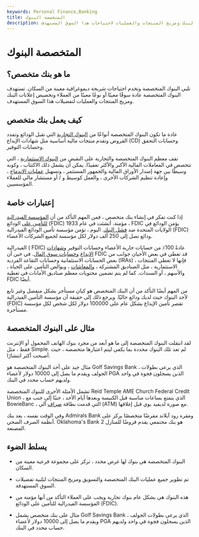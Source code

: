 ```yaml
---
keywords: Personal Finance,Banking
title: المتخصصة البنوك
description: تستهدف البنوك المتخصصة سوقًا معينًا أو نوعًا معينًا من العملاء وتخصيص إعلانات البنك ومزيج المنتجات والعمليات لاحتياجات هذا السوق المستهدف.
---
```


# المتخصصة البنوك
## ما هو بنك متخصص؟

تلبي البنوك المتخصصة وتخدم احتياجات شريحة ديموغرافية معينة من السكان. تستهدف البنوك المتخصصة عادة سوقًا معينًا أو نوعًا معينًا من العملاء وتخصيص إعلانات البنك ومزيج المنتجات والعمليات لتفضيلات هذا السوق المستهدف.

## كيف يعمل بنك متخصص

عادة ما تكون البنوك المتخصصة أنواعًا من [البنوك التجارية](/commercialbank) التي تقبل الودائع وتمدد القروض وتقدم منتجات مالية أساسية مثل شهادات الإيداع (CD) وحسابات التحقق وحسابات التوفير.

تقف معظم البنوك المتخصصة والتجارية على النقيض من [البنوك الاستثمارية](/investmentbank) ، التي تتخصص في المعاملات المالية الأكبر والأكثر تعقيدًا. يمكن أن يشمل ذلك الاكتتاب ، وكونه وسيطًا بين جهة إصدار الأوراق المالية والجمهور المستثمر ، وتسهيل [عمليات الاندماج](/merger) ، وإعادة تنظيم الشركات الأخرى ، والعمل كوسيط و / أو مستشار مالي للعملاء المؤسسيين.

## إعتبارات خاصة

إذا كنت تفكر في إنشاء بنك متخصص ، فمن المهم التأكد من أن [المؤسسة الفيدرالية للتأمين على](/fdic) الودائع (FDIC) مؤمنة. أنشئت في عام 1933 ، FDIC يؤمن الودائع في الولايات المتحدة ضد [فشل البنك](/bank-failure). اليوم ، تؤمن مؤسسة تأمين الودائع الفيدرالية (FDIC) ودائع تصل إلى 250 ألف دولار لكل مؤسسة لجميع الشركات الأعضاء.

الفيدرالية ( FDIC) عادةً 100٪ من حسابات جارية الأعضاء وحسابات التوفير [وشهادات الإيداع](/certificateofdeposit) [وحسابات سوق المال](/moneymarketaccount). في حين أن FDIC قد تغطي في بعض الأحيان جوانب من بعض الحسابات الاستئمانية وحسابات التقاعد الفردية (IRAs) ، فإنها لا تغطي المنتجات الاستثمارية ، مثل الصناديق المشتركة ، [والمعاشات](/annuity) ، وبوالص التأمين على الحياة ، والأسهم ، أو السندات. كما لم يتم تضمين محتويات معظم صناديق الأمانات في تغطية FDIC أيضًا.

من المهم أيضًا التأكد من أن البنك المتخصص هو كيان مستأجر بشكل منفصل وغير تابع لأحد البنوك حيث لديك ودائع حاليًا. ويرجع ذلك إلى حقيقة أن مؤسسة التأمين الفيدرالية (FDIC) تقصر تأمين الإيداع بشكل عام على 100000 دولار لكل شخص لكل مؤسسة مستأجرة.

## مثال على البنوك المتخصصة

لقد انتقلت البنوك المتخصصة إلى ما هو أبعد من مجرد بنوك الهاتف المحمول أو الإنترنت فقط ، مثل Simple. لم تعد تلك البنوك محددة بما يكفي ليتم اعتبارها متخصصة ، حيث أصبحت أكثر انتشارًا.

مثال جيد على أحد البنوك المتخصصة هو Golf Savings Bank ، الذي يرعى بطولات الجولف ويقدم ما يصل إلى 10000 دولار لأعضاء PGA الذين يسجلون فجوة في واحد ولديهم حساب محدد في البنك.

تشمل الأمثلة الأخرى للبنوك المتخصصة Reid Temple AME Church Federal Credit Union ، الذي يتمتع بساعات مناسبة قبل الكنيسة وبعدها أيام الأحد ، جنبًا إلى جنب مع BowieBanc ، التي قدمت بطاقة [صراف](/atm) آلي (ATM) مع صورة لديفيد بوي قبل إغلاقها.

وفي الوقت نفسه ، يعد بنك Admirals Bank ومقره رود آيلاند مقرضًا متخصصًا يركز على أنظمة الصرف الصحي. Oklahoma's Bank 2 هو بنك مجتمعي يقدم قروضًا للمنازل المصنعة.

## يسلط الضوء

- البنوك المتخصصة هي بنوك لها غرض محدد ، تركز على مجموعة فرعية معينة من السكان.

- تم تطوير جميع عمليات البنك المتخصصة والتسويق ومزيج المنتجات لتلبية تفضيلات السوق المستهدفة.

- هذه البنوك هي بشكل عام بنوك تجارية ويجب على العملاء التأكد من أنها مؤمنة من المؤسسة الفيدرالية للتأمين على الودائع (FDIC).

- مثال على بنك متخصص يشمل Golf Savings Bank ، الذي يرعى بطولات الجولف ويقدم ما يصل إلى 10000 دولار لأعضاء PGA الذين يسجلون فجوة في واحد ولديهم حساب محدد في البنك.

